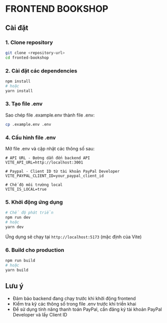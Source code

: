 # FRONTEND BOOKSHOP
## Cài đặt

### 1. Clone repository
```bash
git clone <repository-url>
cd fronted-bookshop
```

### 2. Cài đặt các dependencies
```bash
npm install
# hoặc
yarn install
```

### 3. Tạo file .env
Sao chép file .example.env thành file .env:
```bash
cp .example.env .env
```

### 4. Cấu hình file .env
Mở file .env và cập nhật các thông số sau:
```
# API URL - Đường dẫn đến backend API
VITE_API_URL=http://localhost:3001

# Paypal - Client ID từ tài khoản PayPal Developer
VITE_PAYPAL_CLIENT_ID=your_paypal_client_id

# Chế độ môi trường local
VITE_IS_LOCAL=true
```

### 5. Khởi động ứng dụng
```bash
# Chế độ phát triển
npm run dev
# hoặc
yarn dev
```

Ứng dụng sẽ chạy tại `http://localhost:5173` (mặc định của Vite)

### 6. Build cho production
```bash
npm run build
# hoặc
yarn build
```

## Lưu ý
- Đảm bảo backend đang chạy trước khi khởi động frontend
- Kiểm tra kỹ các thông số trong file .env trước khi triển khai
- Để sử dụng tính năng thanh toán PayPal, cần đăng ký tài khoản PayPal Developer và lấy Client ID
